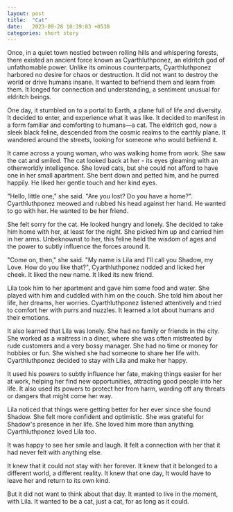 ```yaml
---
layout: post
title:  "Cat"
date:   2023-09-28 10:39:03 +0530
categories: short story
---
```


Once, in a quiet town nestled between rolling hills and whispering forests, there existed an ancient force known as Cyarthluthponez, an eldritch god of unfathomable power. Unlike its ominous counterparts, Cyarthluthponez harbored no desire for chaos or destruction. It did not want to destroy the world or drive humans insane. It wanted to befriend them and learn from them. It longed for connection and understanding, a sentiment unusual for eldritch beings.

One day, it stumbled on to a portal to Earth, a plane full of life and diversity. It decided to enter, and experience what it was like. It decided to manifest in a form familiar and comforting to humans—a cat. The eldritch god, now a sleek black feline, descended from the cosmic realms to the earthly plane. It wandered around the streets, looking for someone who would befriend it.

It came across a young woman, who was walking home from work. She saw the cat and smiled. The cat looked back at her - its eyes gleaming with an otherworldly intelligence. She loved cats, but she could not afford to have one in her small apartment. She bent down and petted him, and he purred happily. He liked her gentle touch and her kind eyes.

"Hello, little one," she said. "Are you lost? Do you have a home?". Cyarthluthponez meowed and rubbed his head against her hand. He wanted to go with her. He wanted to be her friend.

She felt sorry for the cat. He looked hungry and lonely. She decided to take him home with her, at least for the night. She picked him up and carried him in her arms. Unbeknownst to her, this feline held the wisdom of ages and the power to subtly influence the forces around it.

"Come on, then," she said. "My name is Lila and I'll call you Shadow, my Love. How do you like that?", Cyarthluthponez nodded and licked her cheek. It liked the new name. It liked its new friend.

Lila took him to her apartment and gave him some food and water. She played with him and cuddled with him on the couch. She told him about her life, her dreams, her worries. Cyarthluthponez listened attentively and tried to comfort her with purrs and nuzzles. It learned a lot about humans and their emotions.

It also learned that Lila was lonely. She had no family or friends in the city. She worked as a waitress in a diner, where she was often mistreated by rude customers and a very bossy manager. She had no time or money for hobbies or fun. She wished she had someone to share her life with. Cyarthluthponez decided to stay with Lila and make her happy.

It used his powers to subtly influence her fate, making things easier for her at work, helping her find new opportunities, attracting good people into her life. It also used its powers to protect her from harm, warding off any threats or dangers that might come her way.

Lila noticed that things were getting better for her ever since she found Shadow. She felt more confident and optimistic. She was grateful for Shadow's presence in her life. She loved him more than anything. Cyarthluthponez loved Lila too.

It was happy to see her smile and laugh. It felt a connection with her that it had never felt with anything else.

It knew that it could not stay with her forever. It knew that it belonged to a different world, a different reality. It knew that one day, It would have to leave her and return to its own kind.

But it did not want to think about that day. It wanted to live in the moment, with Lila. It wanted to be a cat, just a cat, for as long as it could.
